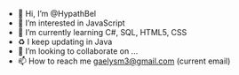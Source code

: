 - 👋 Hi, I’m @HypathBel
- 👀 I’m interested in JavaScript
- 🌱 I’m currently learning C#, SQL, HTML5, CSS
- ♻️ I keep updating in Java
- 💞️ I’m looking to collaborate on ...
- 📫 How to reach me gaelysm3@gmail.com (current email)

<!---
HypathBel/HypathBel is a ✨ special ✨ repository because its `README.md` (this file) appears on your GitHub profile.
You can click the Preview link to take a look at your changes.
--->
